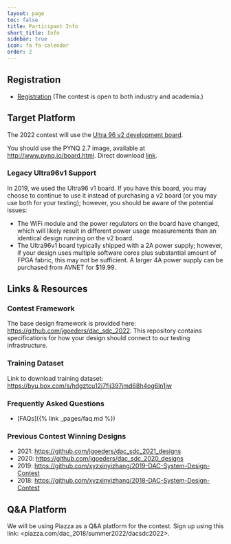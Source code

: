 ```yaml
---
layout: page
toc: false
title: Participant Info
short_title: Info
sidebar: true
icon: fa fa-calendar
order: 2
---
```


## Registration

* [Registration](https://docs.google.com/forms/d/e/1FAIpQLSdR_B5BpST4Y49ZJmp2Dbjb4mZJ_PC3l9bpBY8yWXB4egV-jw/viewform?usp=sf_link) (The contest is open to both industry and academia.)


## Target Platform 

The 2022 contest will use the [Ultra 96 v2 development board](http://zedboard.org/product/ultra96-v2-development-board).
  
You should use the PYNQ 2.7 image, available at <http://www.pynq.io/board.html>. Direct download [link](https://bit.ly/u96v2_v2_7). 

### Legacy Ultra96v1 Support
In 2019, we used the Ultra96 v1 board. If you have this board, you may choose to continue to use it instead of purchasing a v2 board (or you may use both for your testing); however, you should be aware of the potential issues:
  * The WiFi module and the power regulators on the board have changed, which will likely result in different power usage measurements than an identical design running on the v2 board. 
  * The Ultra96v1 board typically shipped with a 2A power supply; however, if your design uses multiple software cores plus substantial amount of FPGA fabric, this may not be sufficient. A larger 4A power supply can be purchased from AVNET for $19.99.

## Links & Resources

### Contest Framework
The base design framework is provided here: <https://github.com/jgoeders/dac_sdc_2022>. This repository contains specifications for how your design should connect to our testing infrastructure.

### Training Dataset
Link to download training dataset: <https://byu.box.com/s/hdgztcu12j7fij397jmd68h4og6ln1jw>

### Frequently Asked Questions
  * [FAQs]({% link _pages/faq.md %})

### Previous Contest Winning Designs
  * 2021: <https://github.com/jgoeders/dac_sdc_2021_designs>
  * 2020: <https://github.com/jgoeders/dac_sdc_2020_designs>
  * 2019: <https://github.com/xyzxinyizhang/2019-DAC-System-Design-Contest>
  * 2018: <https://github.com/xyzxinyizhang/2018-DAC-System-Design-Contest>


## Q&A Platform
We will be using Piazza as a Q&A platform for the contest. Sign up using this link: <piazza.com/dac_2018/summer2022/dacsdc2022>.
